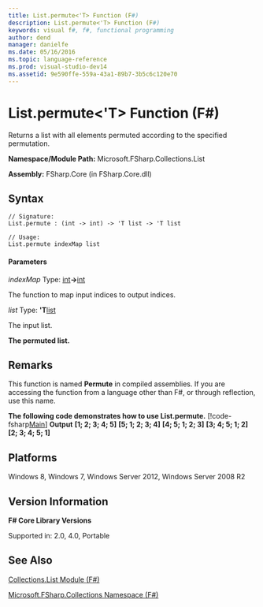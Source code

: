 ```yaml
---
title: List.permute<'T> Function (F#)
description: List.permute<'T> Function (F#)
keywords: visual f#, f#, functional programming
author: dend
manager: danielfe
ms.date: 05/16/2016
ms.topic: language-reference
ms.prod: visual-studio-dev14
ms.assetid: 9e590ffe-559a-43a1-89b7-3b5c6c120e70 
---
```


# List.permute<'T> Function (F#)

Returns a list with all elements permuted according to the specified permutation.

**Namespace/Module Path:** Microsoft.FSharp.Collections.List

**Assembly:** FSharp.Core (in FSharp.Core.dll)


## Syntax

```
// Signature:
List.permute : (int -> int) -> 'T list -> 'T list

// Usage:
List.permute indexMap list
```

#### Parameters
*indexMap*
Type: [int](http://msdn.microsoft.com/en-us/library/025d5455-3622-4ea5-9573-3ecbd4ee1375)**-&gt;**[int](http://msdn.microsoft.com/en-us/library/025d5455-3622-4ea5-9573-3ecbd4ee1375)


The function to map input indices to output indices.


*list*
Type: **'T**[list](http://msdn.microsoft.com/en-us/library/c627b668-477b-4409-91ed-06d7f1b3e4a7)


The input list.



**The permuted list.**
## Remarks
This function is named **Permute** in compiled assemblies. If you are accessing the function from a language other than F#, or through reflection, use this name.

**The following code demonstrates how to use List.permute.**
[!code-fsharp[Main](snippets/fslists/snippet51.fs)]
**Output**
**[1; 2; 3; 4; 5]**
**[5; 1; 2; 3; 4]**
**[4; 5; 1; 2; 3]**
**[3; 4; 5; 1; 2]**
**[2; 3; 4; 5; 1]**
## Platforms
Windows 8, Windows 7, Windows Server 2012, Windows Server 2008 R2


## Version Information
**F# Core Library Versions**

Supported in: 2.0, 4.0, Portable




## See Also
[Collections.List Module &#40;F&#35;&#41;](Collections.List-Module-%5BFSharp%5D.md)

[Microsoft.FSharp.Collections Namespace &#40;F&#35;&#41;](Microsoft.FSharp.Collections-Namespace-%5BFSharp%5D.md)

